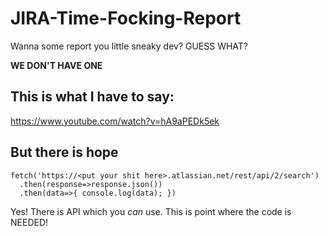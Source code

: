 # JIRA-Time-Focking-Report

Wanna some report you little sneaky dev? GUESS WHAT?

**WE DON'T HAVE ONE**

## This is what I have to say:

https://www.youtube.com/watch?v=hA9aPEDk5ek

## But there is hope

```
fetch('https://<put your shit here>.atlassian.net/rest/api/2/search')
  .then(response=>response.json())
  .then‌​(data=>{ console.log(data); })
```

Yes! There is API which you _can_ use. This is point where the code is NEEDED!

